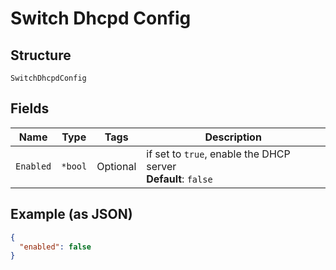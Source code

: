
# Switch Dhcpd Config

## Structure

`SwitchDhcpdConfig`

## Fields

| Name | Type | Tags | Description |
|  --- | --- | --- | --- |
| `Enabled` | `*bool` | Optional | if set to `true`, enable the DHCP server<br>**Default**: `false` |

## Example (as JSON)

```json
{
  "enabled": false
}
```

